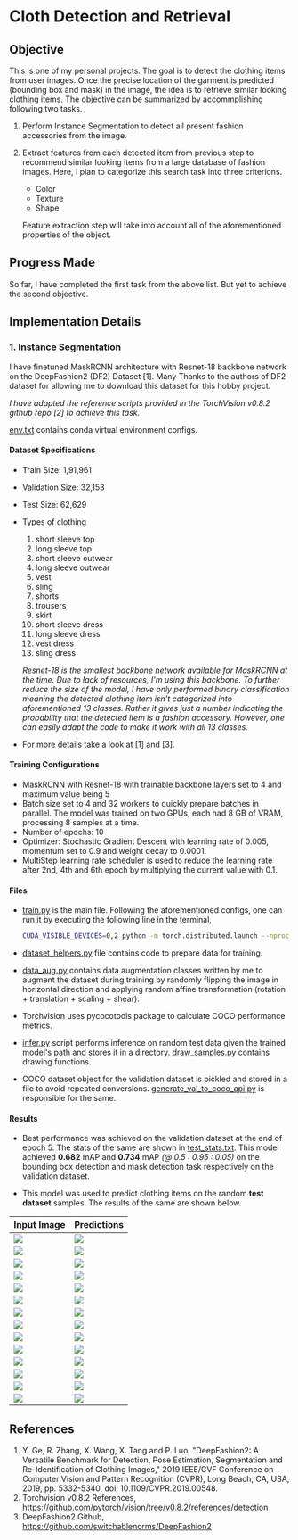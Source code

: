 # Cloth Detection and Retrieval

## Objective

This is one of my personal projects. The goal is to detect the clothing items from user images. Once the precise location of the garment is predicted (bounding box and mask) in the image, the idea is to retrieve similar looking clothing items. The objective can be summarized by accommplishing following two tasks.

1. Perform Instance Segmentation to detect all present fashion accessories from the image.
2. Extract features from each detected item from previous step to recommend similar looking items from a large database of fashion images. Here, I plan to categorize this search task into three criterions. 
    - Color
    - Texture
    - Shape

    Feature extraction step will take into account all of the aforementioned properties of the object.

## Progress Made

So far, I have completed the first task from the above list. But yet to achieve the second objective.

## Implementation Details

### 1. Instance Segmentation

I have finetuned MaskRCNN architecture with Resnet-18 backbone network on the DeepFashion2 (DF2) Dataset [1]. Many Thanks to the authors of DF2 dataset for allowing me to download this dataset for this hobby project.

*I have adapted the reference scripts provided in the TorchVision v0.8.2 github repo [2] to achieve this task.*

[env.txt](./env.txt) contains conda virtual environment configs.

#### Dataset Specifications

- Train Size: 1,91,961
- Validation Size: 32,153
- Test Size: 62,629

- Types of clothing
    1. short sleeve top
    1. long sleeve top
    1. short sleeve outwear
    1. long sleeve outwear
    1. vest
    1. sling
    1. shorts
    1. trousers
    1. skirt
    1. short sleeve dress
    1. long sleeve dress
    1. vest dress
    1. sling dress

    *Resnet-18 is the smallest backbone network available for MaskRCNN at the time. Due to lack of resources, I'm using this backbone. To further reduce the size of the model, I have only performed binary classification meaning the detected clothing item isn't categorized into aforementioned 13 classes. Rather it gives just a number indicating the probability that the detected item is a fashion accessory. However, one can easily adapt the code to make it work with all 13 classes.*

- For more details take a look at [1] and [3].

#### Training Configurations

- MaskRCNN with Resnet-18 with trainable backbone layers set to 4 and maximum value being 5
- Batch size set to 4 and 32 workers to quickly prepare batches in parallel. The model was trained on two GPUs, each had 8 GB of VRAM, processing 8 samples at a time.
- Number of epochs: 10
- Optimizer: Stochastic Gradient Descent with learning rate of 0.005, momentum set to 0.9 and weight decay to 0.0001.
- MultiStep learning rate scheduler is used to reduce the learning rate after 2nd, 4th and 6th epoch by multiplying the current value with 0.1.

#### Files

- [train.py](./train.py) is the main file. Following the aforementioned configs, one can run it by executing the following line in the terminal,

    ```bash
    CUDA_VISIBLE_DEVICES=0,2 python -m torch.distributed.launch --nproc_per_node=2 --use_env train.py -b 4 -j 32 --world-size 2 --output-dir models_iter2 --lr 0.005 --trainable-backbone-layers 4 --epochs 10
    ```
- [dataset_helpers.py](./dataset_helpers.py) file contains code to prepare data for training.

- [data_aug.py](./data_aug.py) contains data augmentation classes written by me to augment the dataset during training by randomly flipping the image in horizontal direction and applying random affine transformation (rotation + translation + scaling + shear).

- Torchvision uses pycocotools package to calculate COCO performance metrics.

- [infer.py](./infer.py) script performs inference on random test data given the trained model's path and stores it in a directory. [draw_samples.py](./draw_samples.py) contains drawing functions.

- COCO dataset object for the validation dataset is pickled and stored in a file to avoid repeated conversions. [generate_val_to_coco_api.py](./generate_val_to_coco_api.py) is responsible for the same.

#### Results

- Best performance was achieved on the validation dataset at the end of epoch 5. The stats of the same are shown in [test_stats.txt](./test_stats.txt). This model achieved **0.682** mAP and **0.734** mAP *(@ 0.5 : 0.95 : 0.05)* on the bounding box detection and mask detection task respectively on the validation dataset.

- This model was used to predict clothing items on the random **test dataset** samples. The results of the same are shown below.

| Input Image | Predictions |
| --- | ----------- |
| ![](./test_drawings/051661.jpg) | ![](./test_drawings/051661_pred.jpg) |
| ![](./test_drawings/051580.jpg) | ![](./test_drawings/051580_pred.jpg) |
| ![](./test_drawings/024837.jpg) | ![](./test_drawings/024837_pred.jpg) |
| ![](./test_drawings/000566.jpg) | ![](./test_drawings/000566_pred.jpg) |
| ![](./test_drawings/027286.jpg) | ![](./test_drawings/027286_pred.jpg) |
| ![](./test_drawings/011848.jpg) | ![](./test_drawings/011848_pred.jpg) |
| ![](./test_drawings/054355.jpg) | ![](./test_drawings/054355_pred.jpg) |
| ![](./test_drawings/029063.jpg) | ![](./test_drawings/029063_pred.jpg) |
| ![](./test_drawings/047542.jpg) | ![](./test_drawings/047542_pred.jpg) |
| ![](./test_drawings/022454.jpg) | ![](./test_drawings/022454_pred.jpg) |
| ![](./test_drawings/052710.jpg) | ![](./test_drawings/052710_pred.jpg) |
| ![](./test_drawings/020759.jpg) | ![](./test_drawings/020759_pred.jpg) |
| ![](./test_drawings/046520.jpg) | ![](./test_drawings/046520_pred.jpg) |
| ![](./test_drawings/061129.jpg) | ![](./test_drawings/061129_pred.jpg) |



## References

1. Y. Ge, R. Zhang, X. Wang, X. Tang and P. Luo, "DeepFashion2: A Versatile Benchmark for Detection, Pose Estimation, Segmentation and Re-Identification of Clothing Images," 2019 IEEE/CVF Conference on Computer Vision and Pattern Recognition (CVPR), Long Beach, CA, USA, 2019, pp. 5332-5340, doi: 10.1109/CVPR.2019.00548.
2. Torchvision v0.8.2 References, https://github.com/pytorch/vision/tree/v0.8.2/references/detection
3. DeepFashion2 Github, https://github.com/switchablenorms/DeepFashion2


